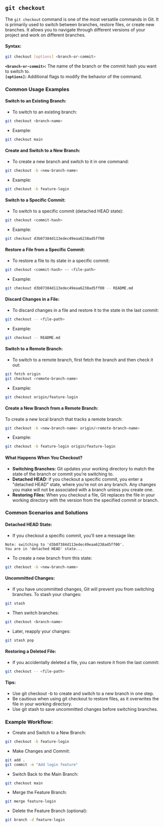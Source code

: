 ## `git checkout`
The `git checkout` command is one of the most versatile commands in Git. It is primarily used to switch between branches, restore files, or create new branches. It allows you to navigate through different versions of your project and work on different branches.
#### Syntax:
```bash
git checkout [options] <branch-or-commit>
```
**`<branch-or-commit>`:** The name of the branch or the commit hash you want to switch to.  
**`[options]`:** Additional flags to modify the behavior of the command.
### Common Usage Examples
#### Switch to an Existing Branch:
- To switch to an existing branch:
```bash
git checkout <branch-name>
```
- Example:
```bash
git checkout main
```
#### Create and Switch to a New Branch:
- To create a new branch and switch to it in one command:
```bash
git checkout -b <new-branch-name>
```
- Example:
```bash
git checkout -b feature-login
```
#### Switch to a Specific Commit:
- To switch to a specific commit (detached HEAD state):
```bash
git checkout <commit-hash>
```
- Example:
```bash
git checkout d3b07384d113edec49eaa6238ad5ff00
```
#### Restore a File from a Specific Commit:
- To restore a file to its state in a specific commit:
```bash
git checkout <commit-hash> -- <file-path>
```
- Example:
```bash
git checkout d3b07384d113edec49eaa6238ad5ff00 -- README.md
```
#### Discard Changes in a File:
- To discard changes in a file and restore it to the state in the last commit:
```bash
git checkout -- <file-path>
```
- Example:
```bash
git checkout -- README.md
```
#### Switch to a Remote Branch:
- To switch to a remote branch, first fetch the branch and then check it out:
```bash
git fetch origin
git checkout <remote-branch-name>
```
- Example:
```bash
git checkout origin/feature-login
```
#### Create a New Branch from a Remote Branch:
To create a new local branch that tracks a remote branch:
```bash
git checkout -b <new-branch-name> origin/<remote-branch-name>
```
- Example:
```bash
git checkout -b feature-login origin/feature-login
```
#### What Happens When You Checkout?
- **Switching Branches:** Git updates your working directory to match the state of the branch or commit you’re switching to.
- **Detached HEAD:** If you checkout a specific commit, you enter a "detached HEAD" state, where you’re not on any branch. Any changes you make will not be associated with a branch unless you create one.
- **Restoring Files:** When you checkout a file, Git replaces the file in your working directory with the version from the specified commit or branch.
### Common Scenarios and Solutions
#### Detached HEAD State:
- If you checkout a specific commit, you’ll see a message like:
```
Note: switching to 'd3b07384d113edec49eaa6238ad5ff00'.
You are in 'detached HEAD' state...
```
- To create a new branch from this state:
```bash
git checkout -b <new-branch-name>
```
#### Uncommitted Changes:
- If you have uncommitted changes, Git will prevent you from switching branches. To stash your changes:
```bash
git stash
```
- Then switch branches:
```bash
git checkout <branch-name>
```
- Later, reapply your changes:
```bash
git stash pop
```
#### Restoring a Deleted File:
- If you accidentally deleted a file, you can restore it from the last commit:
```bash
git checkout -- <file-path>
```
#### Tips:
- Use git checkout -b to create and switch to a new branch in one step.
- Be cautious when using git checkout to restore files, as it overwrites the file in your working directory.
- Use git stash to save uncommitted changes before switching branches.
### Example Workflow:
- Create and Switch to a New Branch:
```bash
git checkout -b feature-login
```
- Make Changes and Commit:
```bash
git add .
git commit -m "Add login feature"
```
- Switch Back to the Main Branch:
```bash
git checkout main
```
- Merge the Feature Branch:
```bash
git merge feature-login
```
- Delete the Feature Branch (optional):
```bash
git branch -d feature-login
```
